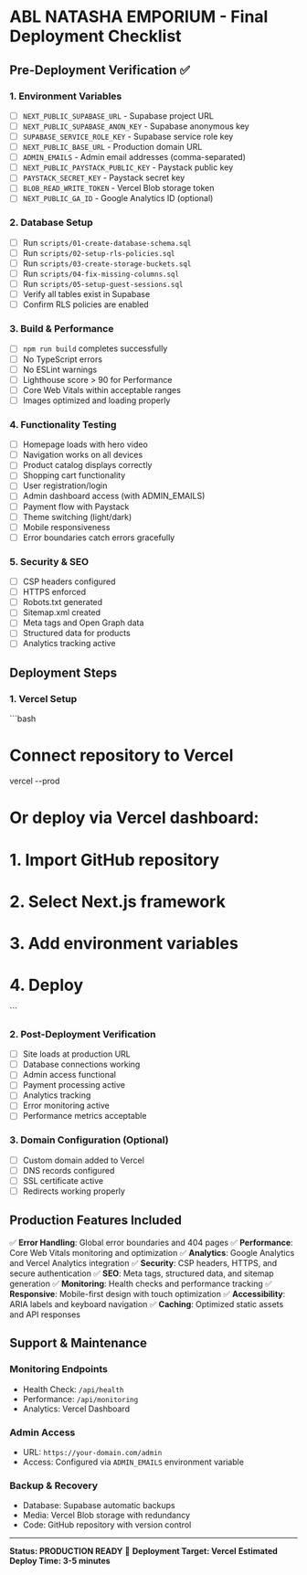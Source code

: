 # ABL NATASHA EMPORIUM - Final Deployment Checklist

## Pre-Deployment Verification ✅

### 1. Environment Variables
- [ ] `NEXT_PUBLIC_SUPABASE_URL` - Supabase project URL
- [ ] `NEXT_PUBLIC_SUPABASE_ANON_KEY` - Supabase anonymous key
- [ ] `SUPABASE_SERVICE_ROLE_KEY` - Supabase service role key
- [ ] `NEXT_PUBLIC_BASE_URL` - Production domain URL
- [ ] `ADMIN_EMAILS` - Admin email addresses (comma-separated)
- [ ] `NEXT_PUBLIC_PAYSTACK_PUBLIC_KEY` - Paystack public key
- [ ] `PAYSTACK_SECRET_KEY` - Paystack secret key
- [ ] `BLOB_READ_WRITE_TOKEN` - Vercel Blob storage token
- [ ] `NEXT_PUBLIC_GA_ID` - Google Analytics ID (optional)

### 2. Database Setup
- [ ] Run `scripts/01-create-database-schema.sql`
- [ ] Run `scripts/02-setup-rls-policies.sql`
- [ ] Run `scripts/03-create-storage-buckets.sql`
- [ ] Run `scripts/04-fix-missing-columns.sql`
- [ ] Run `scripts/05-setup-guest-sessions.sql`
- [ ] Verify all tables exist in Supabase
- [ ] Confirm RLS policies are enabled

### 3. Build & Performance
- [ ] `npm run build` completes successfully
- [ ] No TypeScript errors
- [ ] No ESLint warnings
- [ ] Lighthouse score > 90 for Performance
- [ ] Core Web Vitals within acceptable ranges
- [ ] Images optimized and loading properly

### 4. Functionality Testing
- [ ] Homepage loads with hero video
- [ ] Navigation works on all devices
- [ ] Product catalog displays correctly
- [ ] Shopping cart functionality
- [ ] User registration/login
- [ ] Admin dashboard access (with ADMIN_EMAILS)
- [ ] Payment flow with Paystack
- [ ] Theme switching (light/dark)
- [ ] Mobile responsiveness
- [ ] Error boundaries catch errors gracefully

### 5. Security & SEO
- [ ] CSP headers configured
- [ ] HTTPS enforced
- [ ] Robots.txt generated
- [ ] Sitemap.xml created
- [ ] Meta tags and Open Graph data
- [ ] Structured data for products
- [ ] Analytics tracking active

## Deployment Steps

### 1. Vercel Setup
\`\`\`bash
# Connect repository to Vercel
vercel --prod

# Or deploy via Vercel dashboard:
# 1. Import GitHub repository
# 2. Select Next.js framework
# 3. Add environment variables
# 4. Deploy
\`\`\`

### 2. Post-Deployment Verification
- [ ] Site loads at production URL
- [ ] Database connections working
- [ ] Admin access functional
- [ ] Payment processing active
- [ ] Analytics tracking
- [ ] Error monitoring active
- [ ] Performance metrics acceptable

### 3. Domain Configuration (Optional)
- [ ] Custom domain added to Vercel
- [ ] DNS records configured
- [ ] SSL certificate active
- [ ] Redirects working properly

## Production Features Included

✅ **Error Handling**: Global error boundaries and 404 pages
✅ **Performance**: Core Web Vitals monitoring and optimization
✅ **Analytics**: Google Analytics and Vercel Analytics integration
✅ **Security**: CSP headers, HTTPS, and secure authentication
✅ **SEO**: Meta tags, structured data, and sitemap generation
✅ **Monitoring**: Health checks and performance tracking
✅ **Responsive**: Mobile-first design with touch optimization
✅ **Accessibility**: ARIA labels and keyboard navigation
✅ **Caching**: Optimized static assets and API responses

## Support & Maintenance

### Monitoring Endpoints
- Health Check: `/api/health`
- Performance: `/api/monitoring`
- Analytics: Vercel Dashboard

### Admin Access
- URL: `https://your-domain.com/admin`
- Access: Configured via `ADMIN_EMAILS` environment variable

### Backup & Recovery
- Database: Supabase automatic backups
- Media: Vercel Blob storage with redundancy
- Code: GitHub repository with version control

---

**Status: PRODUCTION READY** 🚀
**Deployment Target: Vercel**
**Estimated Deploy Time: 3-5 minutes**
